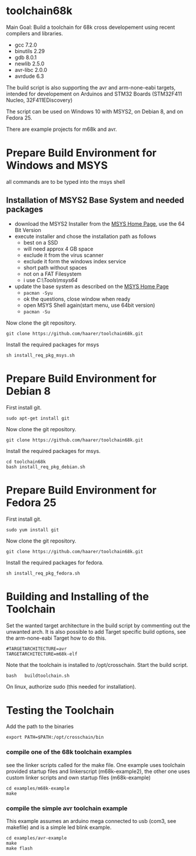 # toolchain68k
Main Goal:
Build a toolchain for 68k cross developement using recent compilers and libraries.
 * gcc 7.2.0
 * binutils 2.29
 * gdb 8.0.1
 * newlib 2.5.0
 * avr-libc 2.0.0
 * avrdude 6.3

The build script is also supporting the avr and arm-none-eabi targets, intended for developement on Arduinos and STM32 Boards (STM32F411 Nucleo, 32F411EDiscovery)

The script can be used on Windows 10 with MSYS2, on Debian 8, and on Fedora 25.

There are example projects for m68k and avr.


# Prepare Build Environment for Windows and MSYS
all commands are to be typed into the msys shell
## Installation of  MSYS2 Base System and needed packages
  * download the MSYS2 Installer from the [MSYS Home Page](http://www.msys2.org/), use the 64 Bit Version
  * execute installer and chose the installation path as follows
    * best on a SSD
    * will need approx 4 GB space
    * exclude it from the virus scanner
    * exclude it form the windows index service
    * short path without spaces
    * not on a FAT Filesystem
    * i use *C:\Tools\msys64*
  * update the base system as described on the [MSYS Home Page](http://www.msys2.org/)
    * ```pacman -Syu```
    * ok the questions, close window when ready
    * open MSYS Shell again(start menu, use 64bit version)
    * ```pacman -Su```

Now clone the git repository.
```
git clone https://github.com/haarer/toolchain68k.git
```
Install the required packages for msys
```
sh install_req_pkg_msys.sh
```

# Prepare Build Environment for Debian 8
First install git.
```
sudo apt-get install git
```
Now clone the git repository.
```
git clone https://github.com/haarer/toolchain68k.git
```
Install the required packages for msys.
```
cd toolchain68k
bash install_req_pkg_debian.sh
```

# Prepare Build Environment for Fedora 25
First install git.
```
sudo yum install git
```
Now clone the git repository.
```
git clone https://github.com/haarer/toolchain68k.git
```
Install the required packages for fedora.
```
sh install_req_pkg_fedora.sh
```

# Building and Installing of the Toolchain    
Set the wanted target architecture in the build script by commenting out the unwanted arch. It is also possible to add Target specific build options, see the arm-none-eabi Target how to do this.
```
#TARGETARCHITECTURE=avr
TARGETARCHITECTURE=m68k-elf
```
Note that the toolchain is installed to /opt/crosschain.
Start the build script.
```
bash   buildtoolchain.sh
```
On linux, authorize sudo (this needed for installation).

# Testing the Toolchain
Add the path to the binaries
```
export PATH=$PATH:/opt/crosschain/bin
```

### compile one of the 68k toolchain examples
see the linker scripts called for the make file.
One example uses toolchain provided startup files and linkerscript (m68k-example2), the other one uses custom linker scripts and own startup files (m68k-example)

```
cd examples/m68k-example
make 
```


### compile the simple avr toolchain example
This example assumes an arduino mega connected to usb (com3, see makefile) and is a simple led blink example.
```
cd examples/avr-example
make 
make flash
```

